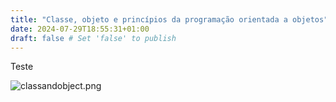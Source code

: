 ```yaml
---
title: "Classe, objeto e princípios da programação orientada a objetos"
date: 2024-07-29T18:55:31+01:00
draft: false # Set 'false' to publish
---
```


Teste

![classandobject.png](teste/diagrama.png)